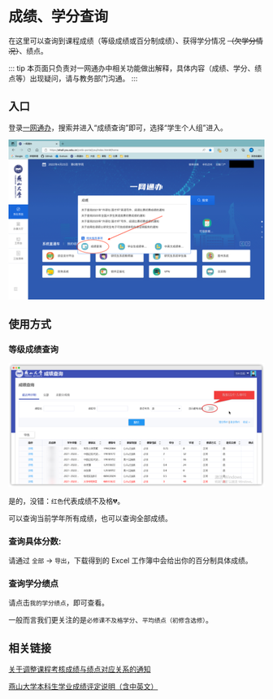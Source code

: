 # 成绩、学分查询

在这里可以查询到课程成绩（等级成绩或百分制成绩）、获得学分情况 ~~（欠学分情况）~~、绩点。

::: tip
本页面只负责对一网通办中相关功能做出解释，具体内容（成绩、学分、绩点等）出现疑问，请与教务部门沟通。
:::

## 入口

登录[一网通办](https://ehall.ysu.edu.cn/)，搜索并进入“成绩查询”即可，选择“学生个人组”进入。

![查找应用](./images/ehall_grade.png)

## 使用方式

### 等级成绩查询

![成绩查询](./images/d191ccfc396600dc357a87cbbc677a2333a2fd843920b0753c1d54253b55ab53-20220207153345.png)

是的，没错：`红色`代表成绩不及格:broken_heart:。

可以查询当前学年所有成绩，也可以查询全部成绩。

### 查询具体分数:
请通过 `全部` -> `导出`，下载得到的 Excel 工作簿中会给出你的百分制具体成绩。

### 查询学分绩点
请点击`我的学分绩点`，即可查看。

一般而言我们更关注的是`必修课不及格学分`、`平均绩点（初修含选修）`。

## 相关链接

[关于调整课程考核成绩与绩点对应关系的通知](https://jwc.ysu.edu.cn/info/1089/3412.htm)

[燕山大学本科生学业成绩评定说明（含中英文）](https://jwc.ysu.edu.cn/info/1024/2156.htm)
